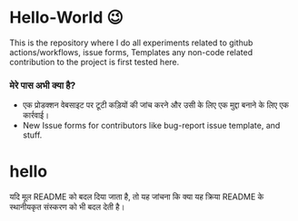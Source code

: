 # Hello-World :wink:

This is the repository where I do all experiments related to github actions/workflows, issue forms, Templates any non-code related contribution to the project is first tested here.

### मेरे पास अभी क्या है?

-   एक प्रोडक्शन वेबसाइट पर टूटी कड़ियों की जांच करने और उसी के लिए एक मुद्दा बनाने के लिए एक कार्रवाई।
-   New Issue forms for contributors like bug-report issue template, and stuff.

# hello

यदि मूल README को बदल दिया जाता है, तो यह जांचना कि क्या यह क्रिया README के ​​स्थानीयकृत संस्करण को भी बदल देती है।
